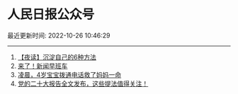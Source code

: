 # 人民日报公众号

最近更新时间: 2022-10-26 10:46:29

--- 
1. [【夜读】沉淀自己的6种方法](https://mp.weixin.qq.com/s/c2RpNGSdlsU3G9g9RYmgRg) 
2. [来了！新闻早班车](https://mp.weixin.qq.com/s/IzOEWfmO5TXYai_EVR24sA) 
3. [凌晨，4岁宝宝拨通电话救了妈妈一命](https://mp.weixin.qq.com/s/OK3DCCNAl6wlh8s4j0KMtA) 
4. [党的二十大报告全文发布，这些提法值得关注！](https://mp.weixin.qq.com/s/q2n-iEvIoXw1ZCFTdB3hxg) 
